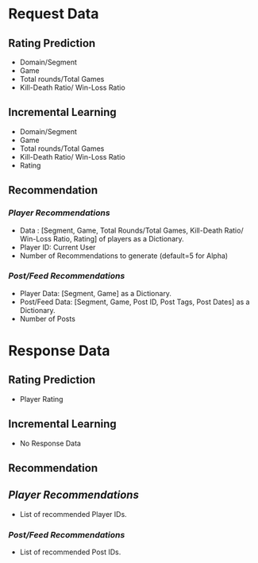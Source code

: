 # **Request Data**
## **Rating Prediction**
- Domain/Segment
- Game
- Total rounds/Total Games
- Kill-Death Ratio/ Win-Loss Ratio

## **Incremental Learning**
- Domain/Segment
- Game
- Total rounds/Total Games
- Kill-Death Ratio/ Win-Loss Ratio
- Rating

## **Recommendation**
### *Player Recommendations*
- Data : [Segment, Game, Total Rounds/Total Games, Kill-Death Ratio/ Win-Loss Ratio, Rating] of players as a Dictionary.
- Player ID: Current User
- Number of Recommendations to generate (default=5 for Alpha)

### *Post/Feed Recommendations*
- Player Data: [Segment, Game] as a Dictionary.
- Post/Feed Data: [Segment, Game, Post ID, Post Tags, Post Dates] as a Dictionary.
- Number of Posts

#
#

# **Response Data**
## **Rating Prediction**
- Player Rating

## **Incremental Learning**
- No Response Data

## **Recommendation**
## *Player Recommendations*
- List of recommended Player IDs.

### *Post/Feed Recommendations*
- List of recommended Post IDs.

